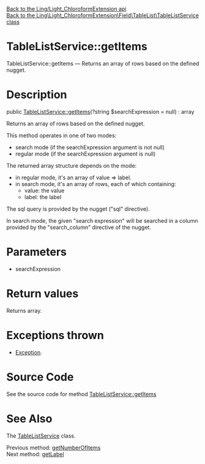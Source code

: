 [Back to the Ling/Light_ChloroformExtension api](https://github.com/lingtalfi/Light_ChloroformExtension/blob/master/doc/api/Ling/Light_ChloroformExtension.md)<br>
[Back to the Ling\Light_ChloroformExtension\Field\TableList\TableListService class](https://github.com/lingtalfi/Light_ChloroformExtension/blob/master/doc/api/Ling/Light_ChloroformExtension/Field/TableList/TableListService.md)


TableListService::getItems
================



TableListService::getItems — Returns an array of rows based on the defined nugget.




Description
================


public [TableListService::getItems](https://github.com/lingtalfi/Light_ChloroformExtension/blob/master/doc/api/Ling/Light_ChloroformExtension/Field/TableList/TableListService/getItems.md)(?string $searchExpression = null) : array




Returns an array of rows based on the defined nugget.


This method operates in one of two modes:

- search mode (if the searchExpression argument is not null)
- regular mode (if the searchExpression argument is null)


The returned array structure depends on the mode:

- in regular mode, it's an array of value => label.
- in search mode, it's an array of rows, each of which containing:
     - value: the value
     - label: the label



The sql query is provided by the nugget ("sql" directive).

In search mode, the given "search expression" will be searched in a column provided by the "search_column" directive of the nugget.




Parameters
================


- searchExpression

    


Return values
================

Returns array.


Exceptions thrown
================

- [Exception](http://php.net/manual/en/class.exception.php).&nbsp;







Source Code
===========
See the source code for method [TableListService::getItems](https://github.com/lingtalfi/Light_ChloroformExtension/blob/master/Field/TableList/TableListService.php#L124-L154)


See Also
================

The [TableListService](https://github.com/lingtalfi/Light_ChloroformExtension/blob/master/doc/api/Ling/Light_ChloroformExtension/Field/TableList/TableListService.md) class.

Previous method: [getNumberOfItems](https://github.com/lingtalfi/Light_ChloroformExtension/blob/master/doc/api/Ling/Light_ChloroformExtension/Field/TableList/TableListService/getNumberOfItems.md)<br>Next method: [getLabel](https://github.com/lingtalfi/Light_ChloroformExtension/blob/master/doc/api/Ling/Light_ChloroformExtension/Field/TableList/TableListService/getLabel.md)<br>

